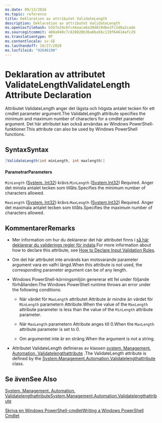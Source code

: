 ```yaml
---
ms.date: 09/13/2016
ms.topic: reference
title: Deklaration av attributet ValidateLength
description: Deklaration av attributet ValidateLength
ms.openlocfilehash: b35fe24c6fc44aaca6a39d819d6e3fc2d8a2cade
ms.sourcegitcommit: 488a940c7c828820b36a6ba56c119f64614afc29
ms.translationtype: MT
ms.contentlocale: sv-SE
ms.lasthandoff: 10/27/2020
ms.locfileid: "92646190"
---
```

# <a name="validatelength-attribute-declaration"></a><span data-ttu-id="3b701-103">Deklaration av attributet ValidateLength</span><span class="sxs-lookup"><span data-stu-id="3b701-103">ValidateLength Attribute Declaration</span></span>

<span data-ttu-id="3b701-104">Attributet ValidateLength anger det lägsta och högsta antalet tecken för ett cmdlet parameter argument.</span><span class="sxs-lookup"><span data-stu-id="3b701-104">The ValidateLength attribute specifies the minimum and maximum number of characters for a cmdlet parameter argument.</span></span> <span data-ttu-id="3b701-105">Det här attributet kan också användas av Windows PowerShell-funktioner.</span><span class="sxs-lookup"><span data-stu-id="3b701-105">This attribute can also be used by Windows PowerShell functions.</span></span>

## <a name="syntax"></a><span data-ttu-id="3b701-106">Syntax</span><span class="sxs-lookup"><span data-stu-id="3b701-106">Syntax</span></span>

```csharp
[ValidateLength(int minLength, int maxlength)]
```

#### <a name="parameters"></a><span data-ttu-id="3b701-107">Parametrar</span><span class="sxs-lookup"><span data-stu-id="3b701-107">Parameters</span></span>

<span data-ttu-id="3b701-108">`MinLength` ([System. Int32](/dotnet/api/System.Int32)) krävs.</span><span class="sxs-lookup"><span data-stu-id="3b701-108">`MinLength` ([System.Int32](/dotnet/api/System.Int32)) Required.</span></span> <span data-ttu-id="3b701-109">Anger det minsta antalet tecken som tillåts.</span><span class="sxs-lookup"><span data-stu-id="3b701-109">Specifies the minimum number of characters allowed.</span></span>

<span data-ttu-id="3b701-110">`MaxLength` ([System. Int32](/dotnet/api/System.Int32)) krävs.</span><span class="sxs-lookup"><span data-stu-id="3b701-110">`MaxLength` ([System.Int32](/dotnet/api/System.Int32)) Required.</span></span> <span data-ttu-id="3b701-111">Anger det maximala antalet tecken som tillåts.</span><span class="sxs-lookup"><span data-stu-id="3b701-111">Specifies the maximum number of characters allowed.</span></span>

## <a name="remarks"></a><span data-ttu-id="3b701-112">Kommentarer</span><span class="sxs-lookup"><span data-stu-id="3b701-112">Remarks</span></span>

- <span data-ttu-id="3b701-113">Mer information om hur du deklarerar det här attributet finns i [så här deklarerar du validerings regler för indata](./how-to-validate-parameter-input.md).</span><span class="sxs-lookup"><span data-stu-id="3b701-113">For more information about how to declare this attribute, see [How to Declare Input Validation Rules](./how-to-validate-parameter-input.md).</span></span>

- <span data-ttu-id="3b701-114">Om det här attributet inte används kan motsvarande parameter argument vara en valfri längd.</span><span class="sxs-lookup"><span data-stu-id="3b701-114">When this attribute is not used, the corresponding parameter argument can be of any length.</span></span>

- <span data-ttu-id="3b701-115">Windows PowerShell-körningsmiljön genererar ett fel under följande förhållanden:</span><span class="sxs-lookup"><span data-stu-id="3b701-115">The Windows PowerShell runtime throws an error under the following conditions:</span></span>

  - <span data-ttu-id="3b701-116">När värdet för `MaxLength` attributet Attribute är mindre än värdet för `MinLength` parametern Attribute.</span><span class="sxs-lookup"><span data-stu-id="3b701-116">When the value of the `MaxLength` attribute parameter is less than the value of the `MinLength` attribute parameter.</span></span>

  - <span data-ttu-id="3b701-117">När `MaxLength` parametern Attribute anges till 0.</span><span class="sxs-lookup"><span data-stu-id="3b701-117">When the `MaxLength` attribute parameter is set to 0.</span></span>

  - <span data-ttu-id="3b701-118">Om argumentet inte är en sträng.</span><span class="sxs-lookup"><span data-stu-id="3b701-118">When the argument is not a string.</span></span>

- <span data-ttu-id="3b701-119">Attributet ValidateLength definieras av klassen [system. Management. Automation. Validatelengthattribute](/dotnet/api/System.Management.Automation.ValidateLengthAttribute) .</span><span class="sxs-lookup"><span data-stu-id="3b701-119">The ValidateLength attribute is defined by the [System.Management.Automation.Validatelengthattribute](/dotnet/api/System.Management.Automation.ValidateLengthAttribute) class.</span></span>

## <a name="see-also"></a><span data-ttu-id="3b701-120">Se även</span><span class="sxs-lookup"><span data-stu-id="3b701-120">See Also</span></span>

[<span data-ttu-id="3b701-121">System. Management. Automation. Validatelengthattribute</span><span class="sxs-lookup"><span data-stu-id="3b701-121">System.Management.Automation.Validatelengthattribute</span></span>](/dotnet/api/System.Management.Automation.ValidateLengthAttribute)

[<span data-ttu-id="3b701-122">Skriva en Windows PowerShell-cmdlet</span><span class="sxs-lookup"><span data-stu-id="3b701-122">Writing a Windows PowerShell Cmdlet</span></span>](./writing-a-windows-powershell-cmdlet.md)
